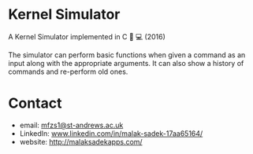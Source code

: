 # Kernel Simulator
A Kernel Simulator implemented in C 🧠 💻 (2016)

The simulator can perform basic functions when given a command as an input along with the appropriate arguments. It can also show a history of commands and re-perform old ones.

# Contact

* email: mfzs1@st-andrews.ac.uk
* LinkedIn: www.linkedin.com/in/malak-sadek-17aa65164/
* website: http://malaksadekapps.com/
